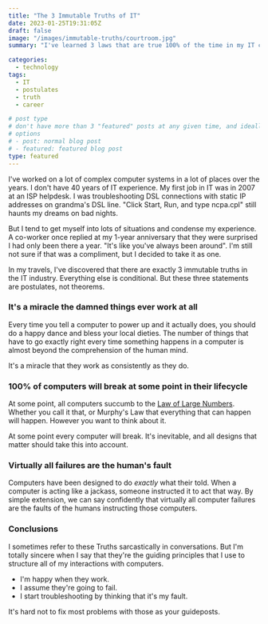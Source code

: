 ```yaml
---
title: "The 3 Immutable Truths of IT"
date: 2023-01-25T19:31:05Z
draft: false
image: "/images/immutable-truths/courtroom.jpg"
summary: "I've learned 3 laws that are true 100% of the time in my IT career. These are them."

categories: 
  - technology
tags:
  - IT
  - postulates
  - truth
  - career

# post type
# don't have more than 3 "featured" posts at any given time, and ideally keep 3 going for symmetry"
# options 
# - post: normal blog post
# - featured: featured blog post 
type: featured
---
```


I've worked on a lot of complex computer systems in a lot of places over the years. I don't have 40 years of IT experience. My first job in IT was in 2007 at an ISP helpdesk. I was troubleshooting DSL connections with static IP addresses on grandma's DSL line. "Click Start, Run, and type ncpa.cpl" still haunts my dreams on bad nights. 

But I tend to get myself into lots of situations and condense my experience. A co-worker once replied at my 1-year anniversary that they were surprised I had only been there a year. "It's like you've always been around". I'm still not sure if that was a compliment, but I decided to take it as one.

In my travels, I've discovered that there are exactly 3 immutable truths in the IT industry. Everything else is conditional. But these three statements are postulates, not theorems. 

### It's a miracle the damned things ever work at all

Every time you tell a computer to power up and it actually does, you should do a happy dance and bless your local dieties. The number of things that have to go exactly right every time something happens in a computer is almost beyond the comprehension of the human mind. 

It's a miracle that they work as consistently as they do. 

### 100% of computers will break at some point in their lifecycle 

At some point, all computers succumb to the [Law of Large Numbers](https://en.wikipedia.org/wiki/Law_of_large_numbers). Whether you call it that, or Murphy's Law that everything that can happen will happen. However you want to think about it. 

At some point every computer will break. It's inevitable, and all designs that matter should take this into account.

### Virtually all failures are the human's fault 

Computers have been designed to do _exactly_ what their told. When a computer is acting like a jackass, someone instructed it to act that way. By simple extension, we can say confidently that virtually all computer failures are the faults of the humans instructing those computers. 

### Conclusions  

I sometimes refer to these Truths sarcastically in conversations. But I'm totally sincere when I say that they're the guiding principles that I use to structure all of my interactions with computers. 

* I'm happy when they work.
* I assume they're going to fail.
* I start troubleshooting by thinking that it's my fault.

It's hard not to fix most problems with those as your guideposts.
